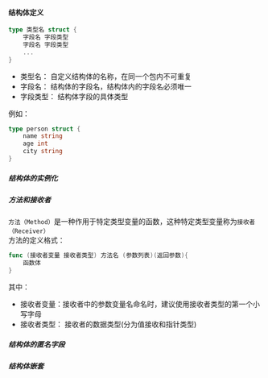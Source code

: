 #### 结构体定义
```go
type 类型名 struct {
    字段名 字段类型
    字段名 字段类型
    ...
}

```
+ 类型名： 自定义结构体的名称，在同一个包内不可重复
+ 字段名： 结构体的字段名，结构体内的字段名必须唯一
+ 字段类型： 结构体字段的具体类型

例如：
```go
type person struct {
    name string
    age int
    city string
}
```
##### 结构体的实例化
##### 方法和接收者
`方法（Method）`是一种作用于特定类型变量的函数，这种特定类型变量称为`接收者（Receiver）`<br>
方法的定义格式：
```go
func (接收者变量 接收者类型) 方法名 (参数列表)(返回参数){
    函数体
}
```
其中：
+ 接收者变量：接收者中的参数变量名命名时，建议使用接收者类型的第一个小写字母
+ 接收者类型： 接收者的数据类型(分为值接收和指针类型)

##### 结构体的匿名字段


##### 结构体嵌套
